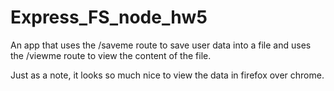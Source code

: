 # Express_FS_node_hw5
An app that uses the /saveme route to save user data into a file and uses the /viewme route to view the content of the file.

Just as a note, it looks so much nice to view the data in firefox over chrome.
